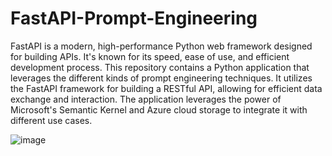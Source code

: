 # FastAPI-Prompt-Engineering

FastAPI is a modern, high-performance Python web framework designed for building APIs. It's known for its speed, ease of use, and efficient development process.
This repository contains a Python application that leverages the different kinds of prompt engineering techniques. It utilizes the FastAPI framework for building a RESTful API, allowing for efficient data exchange and interaction. The application leverages the power of Microsoft's Semantic Kernel and Azure cloud storage to integrate it with different use cases. 


![image](https://github.com/user-attachments/assets/20d72302-bdcb-404a-98d6-0dc5ae21ad65)
